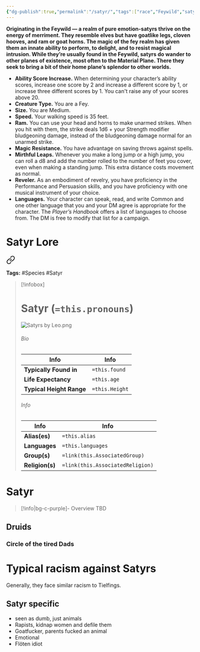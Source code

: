 ```yaml
---
{"dg-publish":true,"permalink":"/satyr/","tags":["race","Feywild","satyr","fey"]}
---
```



**Originating in the Feywild — a realm of pure emotion-satyrs thrive on the energy of merriment. They resemble elves but have goatlike legs, cloven hooves, and ram or goat horns. The magic of the fey realm has given them an innate ability to perform, to delight, and to resist magical intrusion. While they’re usually found in the Feywild, satyrs do wander to other planes of existence, most often to the Material Plane. There they seek to bring a bit of their home plane’s splendor to other worlds.**

- **Ability Score Increase.** When determining your character’s ability scores, increase one score by 2 and increase a different score by 1, or increase three different scores by 1. You can't raise any of your scores above 20.
- **Creature Type.** You are a Fey.
- **Size.** You are Medium.
- **Speed.** Your walking speed is 35 feet.
- **Ram.** You can use your head and horns to make unarmed strikes. When you hit with them, the strike deals 1d6 + your Strength modifier bludgeoning damage, instead of the bludgeoning damage normal for an unarmed strike.
- **Magic Resistance.** You have advantage on saving throws against spells.
- **Mirthful Leaps.** Whenever you make a long jump or a high jump, you can roll a d8 and add the number rolled to the number of feet you cover, even when making a standing jump. This extra distance costs movement as normal.
- **Reveler.** As an embodiment of revelry, you have proficiency in the Performance and Persuasion skills, and you have proficiency with one musical instrument of your choice.
- **Languages.** Your character can speak, read, and write Common and one other language that you and your DM agree is appropriate for the character. The _Player’s Handbook_ offers a list of languages to choose from. The DM is free to modify that list for a campaign.

# Satyr Lore 

<div class="transclusion internal-embed is-loaded"><a class="markdown-embed-link" href="/09-dn-d-wiki/lore-wiki/species/satyr-lore/" aria-label="Open link"><svg xmlns="http://www.w3.org/2000/svg" width="24" height="24" viewBox="0 0 24 24" fill="none" stroke="currentColor" stroke-width="2" stroke-linecap="round" stroke-linejoin="round" class="svg-icon lucide-link"><path d="M10 13a5 5 0 0 0 7.54.54l3-3a5 5 0 0 0-7.07-7.07l-1.72 1.71"></path><path d="M14 11a5 5 0 0 0-7.54-.54l-3 3a5 5 0 0 0 7.07 7.07l1.71-1.71"></path></svg></a><div class="markdown-embed">






**Tags:** #Species #Satyr 
> [!infobox]
> # Satyr (`=this.pronouns`)
> ![Satyrs by Leo.png](/img/user/z_Assets/07.%20Images/Satyrs%20by%20Leo.png)
> ###### Bio
> | Info | Info |
>  |---|---|
> **Typically Found in** | `=this.found` |
> **Life Expectancy** | `=this.age` |
> **Typical Height Range**  | `=this.Height` |
> ###### Info
> | Info | Info | 
>  |---|---|
> **Alias(es)** | `=this.alias` |
>  **Languages** | `=this.languages` |
> **Group(s)** | `=link(this.AssociatedGroup)` |
> **Religion(s)** | `=link(this.AssociatedReligion)` |

# **Satyr**
> [!info|bg-c-purple]- Overview
TBD

## Druids
### Circle of the tired Dads 

# Typical racism against Satyrs 
Generally, they face similar racism to Tielfings. 
## Satyr specific
- seen as dumb, just animals 
- Rapists, kidnap women and defile them
- Goatfucker, parents fucked an animal
- Emotional 
- Flöten idiot

</div></div>

